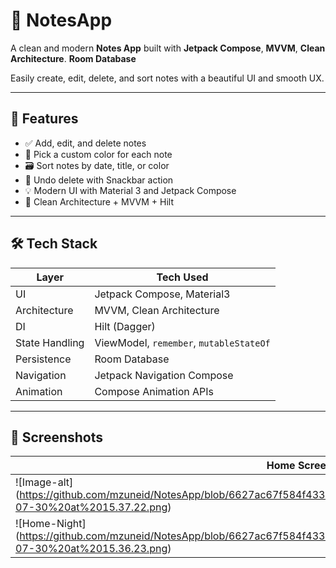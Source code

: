 # 📝 NotesApp

A clean and modern **Notes App** built with 
**Jetpack Compose**, 
**MVVM**,
**Clean Architecture**.
**Room Database**

Easily create, edit, delete, and sort notes with a beautiful UI and smooth UX.


---

## 🚀 Features

- ✅ Add, edit, and delete notes
- 🎨 Pick a custom color for each note
- 🗃️ Sort notes by date, title, or color
- 🧠 Undo delete with Snackbar action
- 💡 Modern UI with Material 3 and Jetpack Compose
- 🧱 Clean Architecture + MVVM + Hilt

---

## 🛠️ Tech Stack

| Layer           | Tech Used                                         |
|----------------|--------------------------------------------------|
| UI             | Jetpack Compose, Material3                       |
| Architecture   | MVVM, Clean Architecture                         |
| DI             | Hilt (Dagger)                                    |
| State Handling | ViewModel, `remember`, `mutableStateOf`          |
| Persistence    | Room Database                                    |
| Navigation     | Jetpack Navigation Compose                       |
| Animation      | Compose Animation APIs                           |

---

## 📸 Screenshots

| Home Screen |
|-------------|
| ![Image-alt] (https://github.com/mzuneid/NotesApp/blob/6627ac67f584f43393075fe52f70278f8331e654/Screenshot%202025-07-30%20at%2015.37.22.png)
![Home-Night] (https://github.com/mzuneid/NotesApp/blob/6627ac67f584f43393075fe52f70278f8331e654/Screenshot%202025-07-30%20at%2015.36.23.png) |




